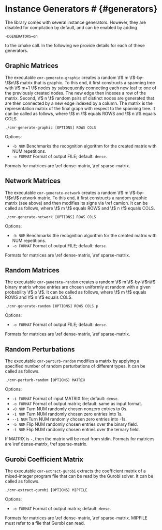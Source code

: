 # Instance Generators # {#generators}

The library comes with several instance generators.
However, they are disabled for compilation by default, and can be enabled by adding

    -DGENERATORS=on

to the cmake call.
In the following we provide details for each of these generators.

## Graphic Matrices ##

The executable `cmr-generate-graphic` creates a random \f$ m \f$-by-\f$n\f$ matrix that is graphic.
To this end, it first constructs a spanning tree with \f$ m+1 \f$ nodes by subsequently connecting each new leaf to one of the previously created nodes.
The new edge then indexes a row of the matrix.
Second, \f$ n \f$ random pairs of distinct nodes are generated that are then connected by a new edge indexed by a column.
The matrix is the representation matrix of the final graph with respect to the spanning tree.
It can be called as follows, where \f$ m \f$ equals ROWS and \f$ n \f$ equals COLS.

    ./cmr-generate-graphic [OPTIONS] ROWS COLS

Options:
  - `-b NUM`    Benchmarks the recognition algorithm for the created matrix with NUM repetitions.
  - `-o FORMAT` Format of output FILE; default: `dense`.

Formats for matrices are \ref dense-matrix, \ref sparse-matrix.

## Network Matrices ##

The executable `cmr-generate-network` creates a random \f$ m \f$-by-\f$n\f$ network matrix.
To this end, it first constructs a random graphic matrix (see above) and then modifies its signs via \ref camion.
It can be called as follows, where \f$ m \f$ equals ROWS and \f$ n \f$ equals COLS.

    ./cmr-generate-network [OPTIONS] ROWS COLS

Options:
  - `-b NUM`    Benchmarks the recognition algorithm for the created matrix with NUM repetitions.
  - `-o FORMAT` Format of output FILE; default: `dense`.

Formats for matrices are \ref dense-matrix, \ref sparse-matrix.

## Random Matrices ##

The executable `cmr-generate-random` creates a random \f$ m \f$-by-\f$n\f$ binary matrix whose entries are chosen uniformly at random with a given probability \f$ p \f$.
It can be called as follows, where \f$ m \f$ equals ROWS and \f$ n \f$ equals COLS.

    ./cmr-generate-random [OPTIONS] ROWS COLS p

Options:
  - `-o FORMAT` Format of output FILE; default: `dense`.

Formats for matrices are \ref dense-matrix, \ref sparse-matrix.

## Random Perturbations ##

The executable `cmr-perturb-random` modifies a matrix by applying a specified number of random perturbations of different types.
It can be called as follows.

    ./cmr-perturb-random [OPTIONS] MATRIX

Options:
  - `-i FORMAT` Format of input MATRIX file; default: `dense`.
  - `-o FORMAT` Format of output matrix; default: same as input format.
  - `-0 NUM`    Turn NUM randomly chosen nonzero entries to 0s.
  - `-1 NUM`    Turn NUM randomly chosen zero entries into 1s.
  - `--1 NUM`   Turn NUM randomly chosen zero entries into -1s.
  - `-b NUM`    Flip NUM randomly chosen entries over the binary field.
  - `-t NUM`    Flip NUM randomly chosen entries over the ternary field.

If MATRIX is `-`, then the matrix will be read from stdin.
Formats for matrices are \ref dense-matrix, \ref sparse-matrix.

## Gurobi Coefficient Matrix ##

The executable `cmr-extract-gurobi` extracts the coefficient matrix of a mixed-integer program file that can be read by the Gurobi solver.
It can be called as follows.

    ./cmr-extract-gurobi [OPTIONS] MIPFILE

Options:
  - `-o FORMAT` Format of output matrix; default: `dense`.

Formats for matrices are \ref dense-matrix, \ref sparse-matrix.
MIPFILE must refer to a file that Gurobi can read.

